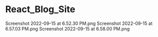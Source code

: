 # React_Blog_Site

Screenshot 2022-09-15 at 6.52.30 PM.png
Screenshot 2022-09-15 at 6.57.03 PM.png
Screenshot 2022-09-15 at 6.58.00 PM.png
 
